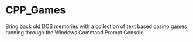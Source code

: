 # CPP_Games

Bring back old DOS memories with a collection of text based 
casino games running through the Windows Command Prompt Console.
